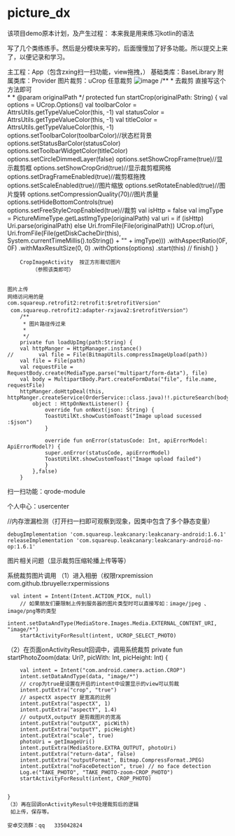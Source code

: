 # picture_dx

该项目demo原本计划，及产生过程：
本来我是用来练习kotlin的语法

写了几个类练练手。然后是分模块来写的，后面慢慢加了好多功能。所以提交上来了，以便记录和学习。

主工程：App（包含zxing扫一扫功能，view拖拽，）
基础类库：BaseLibrary
附属类库：Provider
图片裁剪：uCrop   任意裁剪
 ![image](picture_dx/image_flod/suibiancrop.jpg)
			 /**
     * 去裁剪  直接写这个方法即可  
     *
     * @param originalPath
     */
    protected fun startCrop(originalPath: String) {
        val options = UCrop.Options()
        val toolbarColor = AttrsUtils.getTypeValueColor(this, -1)
        val statusColor = AttrsUtils.getTypeValueColor(this, -1)
        val titleColor = AttrsUtils.getTypeValueColor(this, -1)
        options.setToolbarColor(toolbarColor)//状态栏背景
        options.setStatusBarColor(statusColor)
        options.setToolbarWidgetColor(titleColor)
        options.setCircleDimmedLayer(false)
        options.setShowCropFrame(true)//显示裁剪框
        options.setShowCropGrid(true)//显示裁剪框网格
        options.setDragFrameEnabled(true)//裁剪框拖拽
        options.setScaleEnabled(true)//图片缩放
        options.setRotateEnabled(true)//图片旋转
        options.setCompressionQuality(70)//图片质量
        options.setHideBottomControls(true)
        options.setFreeStyleCropEnabled(true)//裁剪
        val isHttp = false
        val imgType = PictureMimeType.getLastImgType(originalPath)
        val uri = if (isHttp) Uri.parse(originalPath) else Uri.fromFile(File(originalPath))
        UCrop.of(uri, Uri.fromFile(File(getDiskCacheDir(this), System.currentTimeMillis().toString() + "" + imgType)))
                .withAspectRatio(0F, 0F)
                .withMaxResultSize(0, 0)
                .withOptions(options)
                .start(this)
//        finish()
    }

		
		CropImageActivity  按正方形裁切图片
			（参照该类即可）
		
		
	图片上传
	网络访问用的是
	com.squareup.retrofit2:retrofit:$retrofitVersion"
	 com.squareup.retrofit2:adapter-rxjava2:$retrofitVersion"）
	    /**
	     * 图片路径传过来
	     *
	     */
	    private fun loadUpImg(path:String) {
		val httpManger = HttpManager.instance()
	//        val file = File(BitmapUtils.compressImageUpload(path))
		val file = File(path)
		val requestFile = RequestBody.create(MediaType.parse("multipart/form-data"), file)
		val body = MultipartBody.Part.createFormData("file", file.name, requestFile)
		httpManger.doHttpDeal(this, httpManger.createService(OrderService::class.java)!!.pictureSearch(body),
			object : HttpOnNextListener() {
			    override fun onNext(json: String) {
				ToastUtilKt.showCustomToast("Image upload sucessed :$json")
			    }

			    override fun onError(statusCode: Int, apiErrorModel: ApiErrorModel?) {
				super.onError(statusCode, apiErrorModel)
				ToastUtilKt.showCustomToast("Image upload failed")
			    }
			},false)
	    }	
	    
扫一扫功能：qrode-module

个人中心：usercenter





//内存泄漏检测（打开扫一扫即可观察到现象，因类中包含了多个静态变量）

    debugImplementation 'com.squareup.leakcanary:leakcanary-android:1.6.1'
    releaseImplementation 'com.squareup.leakcanary:leakcanary-android-no-op:1.6.1'






图片相关问题（显示裁剪压缩轮播上传等等）

系统裁剪图片调用
（1）进入相册（权限rxpremission
com.github.tbruyelle:rxpermissions
   
  	 val intent = Intent(Intent.ACTION_PICK, null)
        // 如果朋友们要限制上传到服务器的图片类型时可以直接写如：image/jpeg 、 image/png等的类型
        intent.setDataAndType(MediaStore.Images.Media.EXTERNAL_CONTENT_URI, "image/*")
        startActivityForResult(intent, UCROP_SELECT_PHOTO)

（2）在页面onActivityResult回调中，调用系统裁剪
  private fun startPhotoZoom(data: Uri?, picWith: Int, picHeight: Int) {

        val intent = Intent("com.android.camera.action.CROP")
        intent.setDataAndType(data, "image/*")
        // crop为true是设置在开启的intent中设置显示的view可以剪裁
        intent.putExtra("crop", "true")
        // aspectX aspectY 是宽高的比例
        intent.putExtra("aspectX", 1)
        intent.putExtra("aspectY", 1.4)
        // outputX,outputY 是剪裁图片的宽高
        intent.putExtra("outputX", picWith)
        intent.putExtra("outputY", picHeight)
        intent.putExtra("scale", true)
        photoUri = getImageUri()
        intent.putExtra(MediaStore.EXTRA_OUTPUT, photoUri)
        intent.putExtra("return-data", false)
        intent.putExtra("outputFormat", Bitmap.CompressFormat.JPEG)
        intent.putExtra("noFaceDetection", true) // no face detection
        Log.e("TAKE_PHOTO", "TAKE_PHOTO-zoom-CROP_PHOTO")
        startActivityForResult(intent, CROP_PHOTO)


    }
    （3）再在回调onActivityResult中处理裁剪后的逻辑
   	 如上传，保存等。

	安卓交流群：qq   335042824
